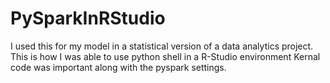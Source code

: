 # PySparkInRStudio
I used this for my model in a statistical version of a data analytics project. This is how I was able to use python shell in a R-Studio environment
 Kernal code was important along with the pyspark settings.
